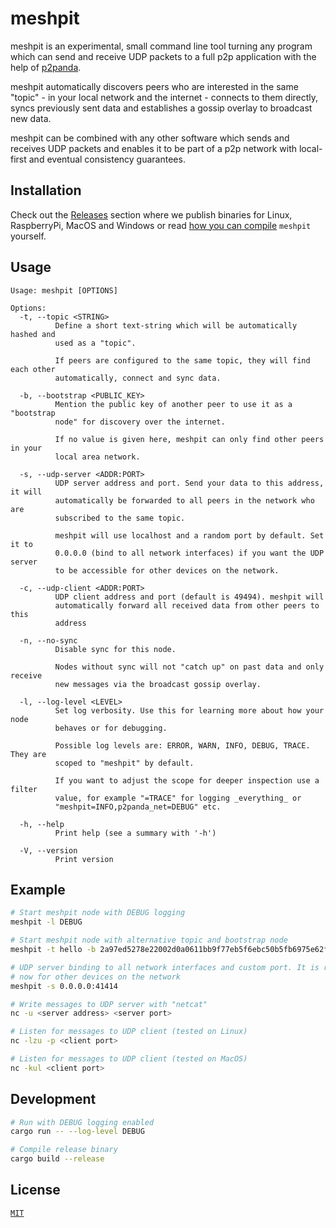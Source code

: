 # meshpit

meshpit is an experimental, small command line tool turning any program which can send and receive UDP packets to a full p2p application with the help of [p2panda](https://p2panda.org).

meshpit automatically discovers peers who are interested in the same "topic" - in your local network and the internet - connects to them directly, syncs previously sent data and establishes a gossip overlay to broadcast new data.

meshpit can be combined with any other software which sends and receives UDP packets and enables it to be part of a p2p network with local-first and eventual consistency guarantees.

## Installation

Check out the [Releases](https://github.com/adzialocha/meshpit/releases/) section where we publish binaries for Linux, RaspberryPi, MacOS and Windows or read [how you can compile](#development) `meshpit` yourself.

## Usage

```
Usage: meshpit [OPTIONS]

Options:
  -t, --topic <STRING>
          Define a short text-string which will be automatically hashed and
          used as a "topic".

          If peers are configured to the same topic, they will find each other
          automatically, connect and sync data.

  -b, --bootstrap <PUBLIC_KEY>
          Mention the public key of another peer to use it as a "bootstrap
          node" for discovery over the internet.

          If no value is given here, meshpit can only find other peers in your
          local area network.

  -s, --udp-server <ADDR:PORT>
          UDP server address and port. Send your data to this address, it will
          automatically be forwarded to all peers in the network who are
          subscribed to the same topic.

          meshpit will use localhost and a random port by default. Set it to
          0.0.0.0 (bind to all network interfaces) if you want the UDP server
          to be accessible for other devices on the network.

  -c, --udp-client <ADDR:PORT>
          UDP client address and port (default is 49494). meshpit will
          automatically forward all received data from other peers to this
          address

  -n, --no-sync
          Disable sync for this node.

          Nodes without sync will not "catch up" on past data and only receive
          new messages via the broadcast gossip overlay.

  -l, --log-level <LEVEL>
          Set log verbosity. Use this for learning more about how your node
          behaves or for debugging.

          Possible log levels are: ERROR, WARN, INFO, DEBUG, TRACE. They are
          scoped to "meshpit" by default.

          If you want to adjust the scope for deeper inspection use a filter
          value, for example "=TRACE" for logging _everything_ or
          "meshpit=INFO,p2panda_net=DEBUG" etc.

  -h, --help
          Print help (see a summary with '-h')

  -V, --version
          Print version
```

## Example

```bash
# Start meshpit node with DEBUG logging
meshpit -l DEBUG

# Start meshpit node with alternative topic and bootstrap node
meshpit -t hello -b 2a97ed5278e22002d0a0611bb9f77eb5f6ebc50b5fb6975e62f06bcf602d6037

# UDP server binding to all network interfaces and custom port. It is reachable
# now for other devices on the network
meshpit -s 0.0.0.0:41414

# Write messages to UDP server with "netcat"
nc -u <server address> <server port>

# Listen for messages to UDP client (tested on Linux)
nc -lzu -p <client port>

# Listen for messages to UDP client (tested on MacOS)
nc -kul <client port>
```

## Development

```bash
# Run with DEBUG logging enabled
cargo run -- --log-level DEBUG

# Compile release binary
cargo build --release
```

## License

[`MIT`](LICENSE)
